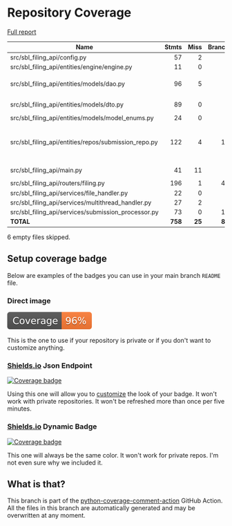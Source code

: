 # Repository Coverage

[Full report](https://htmlpreview.github.io/?https://github.com/cfpb/sbl-filing-api/blob/python-coverage-comment-action-data/htmlcov/index.html)

| Name                                                    |    Stmts |     Miss |   Branch |   BrPart |   Cover |   Missing |
|-------------------------------------------------------- | -------: | -------: | -------: | -------: | ------: | --------: |
| src/sbl\_filing\_api/config.py                          |       57 |        2 |        2 |        1 |     95% |     15-16 |
| src/sbl\_filing\_api/entities/engine/engine.py          |       11 |        0 |        0 |        0 |    100% |           |
| src/sbl\_filing\_api/entities/models/dao.py             |       96 |        5 |        0 |        0 |     95% |41, 60, 75, 96, 124 |
| src/sbl\_filing\_api/entities/models/dto.py             |       89 |        0 |        8 |        2 |     98% |67->71, 71->75 |
| src/sbl\_filing\_api/entities/models/model\_enums.py    |       24 |        0 |        0 |        0 |    100% |           |
| src/sbl\_filing\_api/entities/repos/submission\_repo.py |      122 |        4 |       18 |        3 |     95% |61->63, 69->71, 76->78, 115-118 |
| src/sbl\_filing\_api/main.py                            |       41 |       11 |        0 |        0 |     73% |35-40, 44-48 |
| src/sbl\_filing\_api/routers/filing.py                  |      196 |        1 |       40 |        1 |     99% |       423 |
| src/sbl\_filing\_api/services/file\_handler.py          |       22 |        0 |        4 |        0 |    100% |           |
| src/sbl\_filing\_api/services/multithread\_handler.py   |       27 |        2 |        0 |        0 |     93% |     18-19 |
| src/sbl\_filing\_api/services/submission\_processor.py  |       73 |        0 |       12 |        0 |    100% |           |
|                                               **TOTAL** |  **758** |   **25** |   **84** |    **7** | **96%** |           |

6 empty files skipped.


## Setup coverage badge

Below are examples of the badges you can use in your main branch `README` file.

### Direct image

[![Coverage badge](https://raw.githubusercontent.com/cfpb/sbl-filing-api/python-coverage-comment-action-data/badge.svg)](https://htmlpreview.github.io/?https://github.com/cfpb/sbl-filing-api/blob/python-coverage-comment-action-data/htmlcov/index.html)

This is the one to use if your repository is private or if you don't want to customize anything.

### [Shields.io](https://shields.io) Json Endpoint

[![Coverage badge](https://img.shields.io/endpoint?url=https://raw.githubusercontent.com/cfpb/sbl-filing-api/python-coverage-comment-action-data/endpoint.json)](https://htmlpreview.github.io/?https://github.com/cfpb/sbl-filing-api/blob/python-coverage-comment-action-data/htmlcov/index.html)

Using this one will allow you to [customize](https://shields.io/endpoint) the look of your badge.
It won't work with private repositories. It won't be refreshed more than once per five minutes.

### [Shields.io](https://shields.io) Dynamic Badge

[![Coverage badge](https://img.shields.io/badge/dynamic/json?color=brightgreen&label=coverage&query=%24.message&url=https%3A%2F%2Fraw.githubusercontent.com%2Fcfpb%2Fsbl-filing-api%2Fpython-coverage-comment-action-data%2Fendpoint.json)](https://htmlpreview.github.io/?https://github.com/cfpb/sbl-filing-api/blob/python-coverage-comment-action-data/htmlcov/index.html)

This one will always be the same color. It won't work for private repos. I'm not even sure why we included it.

## What is that?

This branch is part of the
[python-coverage-comment-action](https://github.com/marketplace/actions/python-coverage-comment)
GitHub Action. All the files in this branch are automatically generated and may be
overwritten at any moment.